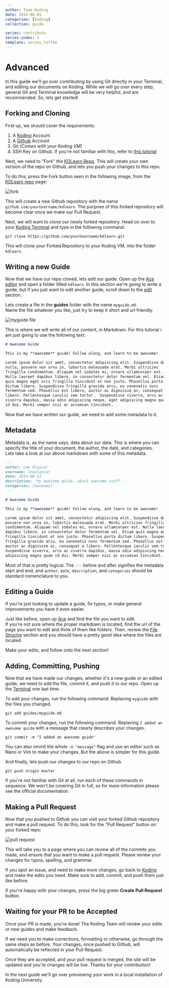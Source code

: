 ```yaml
---
author: Team Koding
date: 2014-06-01
categories: [koding]
collection: guide

series: contribute
series-index: 3
template: series.toffee
---
```


# Advanced

In this guide we'll go over contributing by using Git directly in your 
Terminal, and editing our documents on Koding. While we will go over 
every step, general Git and Terminal knowledge will be very helpful, and 
are recommended. So, lets get started!

## Forking and Cloning

First up, we should cover the requirements.

1. A [Koding][kodingreg] Account
2. A [Github][github] Account
3. Git *(Comes with your Koding VM)*
4. SSH Key on Github. If you're not familiar with this, refer to [this 
tutorial][githubssh]

Next, we need to "Fork" the [KDLearn Repo][repo]. This will create your 
own version of the repo on Github, and lets you push your changes to this 
repo.

To do this, press the Fork button seen in the following image, from the 
[KDLearn repo][repo] page:

![fork](fork.png)

This will create a new Github repository with the name 
`github.com/yourUsername/kdlearn`. The purpose of this forked repository 
will become clear once we make our Pull Request.

Next, we will want to clone our newly forked repository. Head on over to 
your [Koding Terminal][terminal] and type in the following command:

```
git clone https://github.com/yourUsername/kdlearn.git
```

This will clone your Forked Repository to your Koding VM, into the folder 
`kdlearn`.

## Writing a new Guide

Now that we have our repo cloned, lets add our guide. Open up the [Ace 
editor][ace] and open a folder titled `kdlearn`. In this section we're 
going to write a guide, but if you just want to edit another guide, 
scroll down to the [edit](#editing-a-guide) section.

Lets create a file in the **guides** folder with the name `myguide.md`.  
Name the file whatever you like, just try to keep it short and url 
friendly.

![myguide file](myguide.png)

This is where we will write all of our content, in Markdown. For this 
tutorial i am just going to use the following text:

```markdown
# Awesome Guide

This is my **awesome** guide! Follow along, and learn to be awesome!

Lorem ipsum dolor sit amet, consectetur adipiscing elit. Suspendisse dui 
nulla, posuere non urna in, lobortis malesuada erat. Morbi ultricies 
fringilla condimentum. Aliquam vel sodales mi, ornare ullamcorper est.  
Nulla laoreet dapibus libero, in consectetur dolor fermentum vel. Etiam 
quis magna eget orci fringilla tincidunt et non justo. Phasellus porta 
dictum libero. Suspendisse fringilla gravida arcu, eu venenatis nunc 
fermentum sed. Phasellus est libero, auctor ac dignissim ac, consequat a 
libero. Pellentesque iaculis sem tortor.  Suspendisse viverra, arcu ac 
viverra dapibus, massa odio adipiscing neque, eget adipiscing magna quam 
id dui. Morbi semper nisi ac accumsan tincidunt.
```

Now that we have written our guide, we need to add some metadata to it.



## Metadata

Metadata is, as the name says, data about our data. This is where you can 
specify the title of your document, the author, the date, and categories.  
Lets take a look at our above markdown with some of this metadata.

```markdown
---
author: Lee Olayvar
username: leeolayvar
date: 2014-06-11
description: 'My awesome guide, about awesome stuff.'
categories: [awesome]
---

# Awesome Guide

This is my **awesome** guide! Follow along, and learn to be awesome!

Lorem ipsum dolor sit amet, consectetur adipiscing elit. Suspendisse dui nulla, 
posuere non urna in, lobortis malesuada erat. Morbi ultricies fringilla 
condimentum. Aliquam vel sodales mi, ornare ullamcorper est. Nulla laoreet 
dapibus libero, in consectetur dolor fermentum vel. Etiam quis magna eget orci 
fringilla tincidunt et non justo. Phasellus porta dictum libero. Suspendisse 
fringilla gravida arcu, eu venenatis nunc fermentum sed. Phasellus est libero, 
auctor ac dignissim ac, consequat a libero. Pellentesque iaculis sem tortor.  
Suspendisse viverra, arcu ac viverra dapibus, massa odio adipiscing neque, eget 
adipiscing magna quam id dui. Morbi semper nisi ac accumsan tincidunt.
```

Most of that is pretty logical. The `---` before and after signifies the 
metadata start and end, and `author`, `date`, `description`, and `categories` 
should be standard nomenclature to you.



## Editing a Guide

If you're just looking to update a guide, fix typos, or make general 
improvements you have it even easier.

Just like before, open up [Ace][ace] and find the file you want to edit.  
If you're not sure where the proper markdown is located, find the url of 
the page you want to edit and think of them like folders. Then, review 
the [File Structre](#file-structure) section and you should have a pretty 
good idea where the files are located.

Make your edits, and follow onto the next section!



## Adding, Committing, Pushing

Now that we have made our changes, whether it's a new guide or an edited 
guide, we need to add the file, commit it, and push it to our repo. Open 
up the [Terminal][terminal] one last time.

To add your changes, run the following command. Replacing `myguide` with 
the files you changed.

```
git add guides/myguide.md
```


To commit your changes, run the following command. Replacing `I added an 
awesome guide` with a message that clearly describes your changes.

```
git commit -m "I added an awesome guide"
```

You can also ommit the whole `-m "message"` flag and use an editor such 
as Nano or Vim to make your changes. But the above is simpler for this 
guide.

And finally, lets push our changes to our repo on Github.

```
git push origin master
```

If you're not familiar with Git at all, run each of these commands in 
sequence.  We won't be covering Git in full, so for more information 
please see the official documentation.


## Making a Pull Request

Now that you pushed to Github you can visit your forked Github repository 
and make a pull request. To do this, look for the "Pull Request" button 
on your forked repo:

![pull request](pull-request.png)

This will take you to a page where you can review all of the commits you 
made, and ensure that you want to make a pull request. Please review your 
changes for typos, spelling, and grammar.

If you spot an issue, and need to make more changes, go back to 
[Koding][ace] and make the edits you need. Make sure to add, commit, and 
push them just like before.

If you're happy with your changes, press the big green **Create Pull 
Request** button.



## Waiting for your PR to be Accepted

Once your PR is made, you're done! The Koding Team will review your edits 
or new guides and make feedback.

If we need you to make corrections, formatting or otherwise, go through 
the same steps as before. Your changes, once pushed to Github, will 
automatically be reflected in your Pull Request.

Once they are accepted, and your pull request is merged, the site will be 
updated and you're changes will be live. Thanks for your contribution!

In the next guide we'll go over previewing your work in a local 
installation of Koding University.




[repo]:              https://github.com/koding/kdlearn
[contributeonrepo]:  https://github.com/koding/kdlearn/blob/master/contribute.md
[kodingreg]:         https://koding.com/Register
[github]:            https://github.com
[githubssh]:         https://help.github.com/articles/generating-ssh-keys
[terminal]:          https://koding.com/Terminal
[ace]:               https://koding.com/Ace
